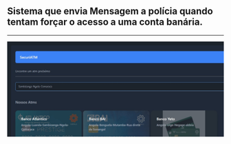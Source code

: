 ## Sistema que envia Mensagem a polícia quando tentam forçar o acesso a uma conta banária.
------------------------------------------------------------------------------------------

<img src="https://raw.githubusercontent.com/JosimarGuil/Projecto-ATM-seguro-/4190df30ce736c51fd580d4e075030f0a96db956/27fe775d-c4bd-43f0-a840-2389bb67d93c.jpg">
